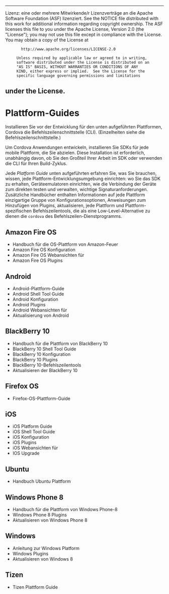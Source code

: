 * * *

Lizenz: eine oder mehrere Mitwirkende/r Lizenzverträge an die Apache Software Foundation (ASF) lizenziert. See the NOTICE file distributed with this work for additional information regarding copyright ownership. The ASF licenses this file to you under the Apache License, Version 2.0 (the "License"); you may not use this file except in compliance with the License. You may obtain a copy of the License at

           http://www.apache.org/licenses/LICENSE-2.0
    
         Unless required by applicable law or agreed to in writing,
         software distributed under the License is distributed on an
         "AS IS" BASIS, WITHOUT WARRANTIES OR CONDITIONS OF ANY
         KIND, either express or implied.  See the License for the
         specific language governing permissions and limitations
    

## under the License.

# Plattform-Guides

Installieren Sie vor der Entwicklung für den unten aufgeführten Plattformen, Cordova die Befehlszeilenschnittstelle (CLI). (Einzelheiten siehe die Befehlszeilenschnittstelle.)

Um Cordova Anwendungen entwickeln, installieren Sie SDKs für jede mobile Plattform, die Sie abzielen. Diese Installation ist erforderlich, unabhängig davon, ob Sie den Großteil Ihrer Arbeit im SDK oder verwenden die CLI für Ihren Build-Zyklus.

Jede *Platform Guide* unten aufgeführten erfahren Sie, was Sie brauchen, wissen, jede Plattform-Entwicklungsumgebung einrichten: wo Sie das SDK zu erhalten, Geräteemulatoren einrichten, wie die Verbindung der Geräte zum direkten testen und verwalten, wichtige Signaturanforderungen. Zusätzliche Handbücher enthalten Informationen auf jede Plattform einzigartige Gruppe von Konfigurationsoptionen, Anweisungen zum Hinzufügen von Plugins, aktualisieren, jede Plattform und Plattform-spezifischen Befehlszeilentools, die als eine Low-Level-Alternative zu dienen die `cordova` des Befehlszeilen-Dienstprogramms.

## Amazon Fire OS

*   Handbuch für die OS-Plattform von Amazon-Feuer
*   Amazon Fire OS Konfiguration
*   Amazon Fire OS Webansichten für
*   Amazon Fire OS Plugins

## Android

*   Android-Plattform-Guide
*   Android Shell Tool Guide
*   Android Konfiguration
*   Android Plugins
*   Android Webansichten für
*   Aktualisierung von Android

## BlackBerry 10

*   Handbuch für die Plattform von BlackBerry 10
*   BlackBerry 10 Shell Tool Guide
*   BlackBerry 10 Konfiguration
*   BlackBerry 10 Plugins
*   BlackBerry 10-Befehlszeilentools
*   Aktualisieren der BlackBerry 10

## Firefox OS

*   Firefox-OS-Plattform-Guide

## iOS

*   iOS Platform Guide
*   iOS Shell Tool Guide
*   iOS Konfiguration
*   iOS Plugins
*   iOS Webansichten für
*   IOS Upgrade

## Ubuntu

*   Handbuch Ubuntu Plattform

## Windows Phone 8

*   Handbuch für die Plattform von Windows Phone-8
*   Windows Phone 8 Plugins
*   Aktualisieren von Windows Phone 8

## Windows

*   Anleitung zur Windows Platform
*   Windows Plugins
*   Aktualisieren von Windows 8

## Tizen

*   Tizen Plattform Guide